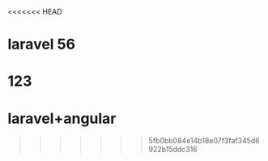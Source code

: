 <<<<<<< HEAD
# laravel 56
123
=======
# laravel+angular
>>>>>>> 5fb0bb084e14b18e07f3faf345d6922b15ddc316

